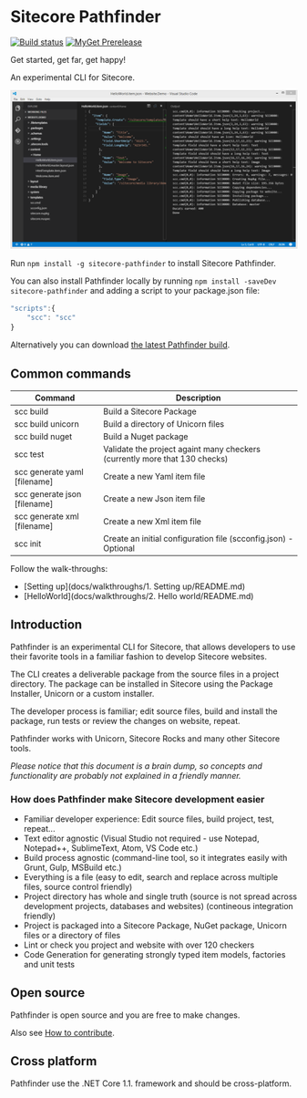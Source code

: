 # Sitecore Pathfinder

[![Build status](https://ci.appveyor.com/api/projects/status/21a8xc3s80mcic81?svg=true)](https://ci.appveyor.com/project/JakobChristensen/sitecore-pathfinder) [![MyGet Prerelease](https://img.shields.io/myget/sitecore-pathfinder/vpre/Sitecore.Pathfinder.svg?label=version)](https://www.myget.org/feed/sitecore-pathfinder/package/nuget/Sitecore.Pathfinder) 

Get started, get far, get happy!

An experimental CLI for Sitecore.

![Pathfinder](docs/img/SitecorePathfinder.png)
 
Run `npm install -g sitecore-pathfinder` to install Sitecore Pathfinder.

You can also install Pathfinder locally by running `npm install -saveDev sitecore-pathfinder` and adding 
a script to your package.json file:

```js
"scripts":{
    "scc": "scc"
}
```

Alternatively you can download [the latest Pathfinder build](https://github.com/JakobChristensen/Sitecore.Pathfinder/releases).

## Common commands 

Command | Description
------- | -----------
scc build | Build a Sitecore Package
scc build unicorn | Build a directory of Unicorn files
scc build nuget | Build a Nuget package
scc test | Validate the project againt many checkers (currently more that 130 checks)
scc generate yaml [filename] | Create a new Yaml item file
scc generate json [filename] | Create a new Json item file
scc generate xml [filename] | Create a new Xml item file
scc init | Create an initial configuration file (scconfig.json) - Optional

Follow the walk-throughs:

* [Setting up](docs/walkthroughs/1. Setting up/README.md)
* [HelloWorld](docs/walkthroughs/2. Hello world/README.md)

## Introduction
Pathfinder is an experimental CLI for Sitecore, that allows developers to use their favorite tools 
in a familiar fashion to develop Sitecore websites.

The CLI creates a deliverable package from the source files in a project directory. The package can
be installed in Sitecore using the Package Installer, Unicorn or a custom installer.

The developer process is familiar; edit source files, build and install the package, run tests or review the 
changes on website, repeat.

Pathfinder works with Unicorn, Sitecore Rocks and many other Sitecore tools.

_Please notice that this document is a brain dump, so concepts and functionality are probably not explained 
in a friendly manner._

### How does Pathfinder make Sitecore development easier
* Familiar developer experience: Edit source files, build project, test, repeat...
* Text editor agnostic (Visual Studio not required - use Notepad, Notepad++, SublimeText, Atom, VS Code etc.)
* Build process agnostic (command-line tool, so it integrates easily with Grunt, Gulp, MSBuild etc.)
* Everything is a file (easy to edit, search and replace across multiple files, source control friendly)
* Project directory has whole and single truth (source is not spread across development projects, databases and websites) (contineous integration friendly) 
* Project is packaged into a Sitecore Package, NuGet package, Unicorn files or a directory of files
* Lint or check you project and website with over 120 checkers
* Code Generation for generating strongly typed item models, factories and unit tests

## Open source
Pathfinder is open source and you are free to make changes. 

Also see [How to contribute](../CONTRIBUTING.md).

## Cross platform
Pathfinder use the .NET Core 1.1. framework and should be cross-platform.

